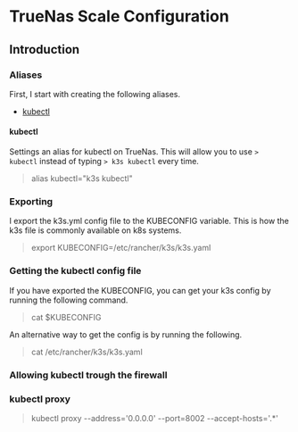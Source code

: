 # TrueNas Scale Configuration 
## Introduction
### Aliases
First, I start with creating the following aliases.
- [kubectl](#kubectl)


#### kubectl
Settings an alias for kubectl on TrueNas. This will allow you to use `> kubectl` instead of typing `> k3s kubectl` every time.
> alias kubectl="k3s kubectl"

### Exporting
I export the k3s.yml config file to the KUBECONFIG variable. This is how the k3s file is commonly available on k8s systems.
> export KUBECONFIG=/etc/rancher/k3s/k3s.yaml

### Getting the kubectl config file
If you have exported the KUBECONFIG, you can get your k3s config by running the following command.
> cat $KUBECONFIG

An alternative way to get the config is by running the following.

> cat /etc/rancher/k3s/k3s.yaml

### Allowing kubectl trough the firewall

### kubectl proxy
> kubectl proxy --address='0.0.0.0' --port=8002 --accept-hosts='.*'


